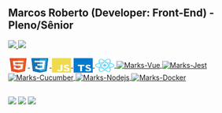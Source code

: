 ## Marcos Roberto (Developer: Front-End) - Pleno/Sênior
 <div>
  <a href="https://github.com/marcos-roberto-dev">

  <img height="180em" src="https://github-readme-stats.vercel.app/api?username=marcos-roberto-dev&show_icons=true&theme=dracula&include_all_commits=true&count_private=true"/>
  <img height="180em" src="https://github-readme-stats.vercel.app/api/top-langs/?username=marcos-roberto-dev&layout=compact&langs_count=7&theme=dracula"/>

</div>
<div style="display: inline_block"><br>
  <img align="center" alt="Marks-HTML" height="30" width="40" src="https://raw.githubusercontent.com/devicons/devicon/master/icons/html5/html5-original.svg">
  <img align="center" alt="Marks-CSS" height="30" width="40" src="https://raw.githubusercontent.com/devicons/devicon/master/icons/css3/css3-original.svg">
  <img align="center" alt="Marks-Js" height="30" width="40" src="https://raw.githubusercontent.com/devicons/devicon/master/icons/javascript/javascript-plain.svg">
  <img align="center" alt="Marks-Ts" height="30" width="40" src="https://raw.githubusercontent.com/devicons/devicon/master/icons/typescript/typescript-plain.svg">
  <img align="center" alt="Marks-React" height="30" width="40" src="https://raw.githubusercontent.com/devicons/devicon/master/icons/react/react-original.svg">
  <img align="center" alt="Marks-Vue" height="30" width="40" src="https://cdn.jsdelivr.net/gh/devicons/devicon/icons/vuejs/vuejs-original.svg" />
  <img align="center" alt="Marks-Jest" height="30" width="40" src="https://cdn.jsdelivr.net/gh/devicons/devicon/icons/jest/jest-plain.svg"  />
  <img align="center" alt="Marks-Cucumber" height="30" width="40" src="https://cdn.jsdelivr.net/gh/devicons/devicon/icons/cucumber/cucumber-plain.svg"  />
  <img align="center" alt="Marks-Nodejs" height="30" width="40" src="https://cdn.jsdelivr.net/gh/devicons/devicon/icons/nodejs/nodejs-original.svg"  />
  <img align="center" alt="Marks-Docker" height="30" width="40" src="https://cdn.jsdelivr.net/gh/devicons/devicon/icons/docker/docker-original.svg"  />
</div>
  
  ##
 
<div> 
  <a href="https://instagram.com/marcosroberto19930801/" target="_blank"><img src="https://img.shields.io/badge/-Instagram-%23E4405F?style=for-the-badge&logo=instagram&logoColor=white" target="_blank"></a>
  <a href = "mailto:contatomarcosprojetosdev@gmail.com"><img src="https://img.shields.io/badge/-Gmail-%23333?style=for-the-badge&logo=gmail&logoColor=white" target="_blank"></a>
  <a href="https://www.linkedin.com/in/marcosrobertodev" target="_blank"><img src="https://img.shields.io/badge/-LinkedIn-%230077B5?style=for-the-badge&logo=linkedin&logoColor=white" target="_blank"></a> 
 
  
 
</div>
